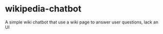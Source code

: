 # wikipedia-chatbot
A simple wiki chatbot that use a wiki page to answer user questions, lack an UI
